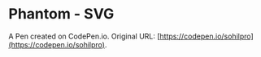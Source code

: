 # Phantom - SVG

A Pen created on CodePen.io. Original URL: [https://codepen.io/sohilpro](https://codepen.io/sohilpro).

